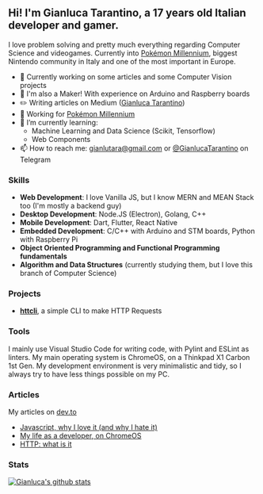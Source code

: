## Hi! I'm Gianluca Tarantino, a 17 years old Italian developer and gamer.

I love problem solving and pretty much everything regarding Computer Science and videogames.
Currently into [Pokémon Millennium](https://pokemonmillennium.net), biggest Nintendo community in Italy and one of the most important in Europe.

- 🔭 Currently working on some articles and some Computer Vision projects
- 💾 I'm also a Maker! With experience on Arduino and Raspberry boards
- ✏️ Writing articles on Medium ([Gianluca Tarantino](https://gianlucatarantino.medium.com))
- 📏 Working for [Pokémon Millennium](https://pokemonmillennium.net)
- 🌱 I’m currently learning:
  - Machine Learning and Data Science (Scikit, Tensorflow)
  - Web Components
- 📫 How to reach me: gianlutara@gmail.com or [@GianlucaTarantino](https://t.me/GianlucaTarantino) on Telegram

### Skills
- **Web Development**: I love Vanilla JS, but I know MERN and MEAN Stack too (I'm mostly a backend guy)
- **Desktop Development**: Node.JS (Electron), Golang, C++
- **Mobile Development**: Dart, Flutter, React Native
- **Embedded Development**: C/C++ with Arduino and STM boards, Python with Raspberry Pi
- **Object Oriented Programming and Functional Programming fundamentals**
- **Algorithm and Data Structures** (currently studying them, but I love this branch of Computer Science)

### Projects
- [**httcli**](https://github.com/gianlucatarantino/httcli), a simple CLI to make HTTP Requests

### Tools
I mainly use Visual Studio Code for writing code, with Pylint and ESLint as linters. My main operating system is ChromeOS, on a Thinkpad X1 Carbon 1st Gen. My development environment is very minimalistic and tidy, so I always try to have less things possible on my PC.

### Articles
My articles on [dev.to](https://dev.to/gianlucatarantino)
<!-- DEVTO:START -->
- [Javascript, why I love it (and why I hate it)](https://dev.to/gianlucatarantino/javascript-why-i-love-it-and-why-i-hate-it-451h)
- [My life as a developer, on ChromeOS](https://dev.to/gianlucatarantino/my-life-as-a-developer-on-chromeos-ocm)
- [HTTP: what is it](https://dev.to/gianlucatarantino/http-what-is-it-and-why-everyone-uses-it-5c56)
<!-- DEVTO:END -->

### Stats

[![Gianluca's github stats](https://github-readme-stats.vercel.app/api?username=GianlucaTarantino)](https://github.com/GianlucaTarantino)

<!--
**GianlucaTarantino/GianlucaTarantino** is a ✨ _special_ ✨ repository because its `README.md` (this file) appears on your GitHub profile.

Here are some ideas to get you started:

- 🔭 I’m currently working on ...
- 🌱 I’m currently learning ...
- 👯 I’m looking to collaborate on ...
- 🤔 I’m looking for help with ...
- 💬 Ask me about ...
- 📫 How to reach me: ...
- 😄 Pronouns: ...
- ⚡ Fun fact: ...
[![Gianluca's github stats](https://github-readme-stats.vercel.app/api?username=GianlucaTarantino)](https://github.com/anuraghazra/github-readme-stats)
-->
